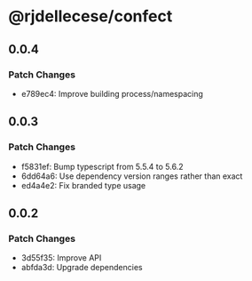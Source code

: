 # @rjdellecese/confect

## 0.0.4

### Patch Changes

- e789ec4: Improve building process/namespacing

## 0.0.3

### Patch Changes

- f5831ef: Bump typescript from 5.5.4 to 5.6.2
- 6dd64a6: Use dependency version ranges rather than exact
- ed4a4e2: Fix branded type usage

## 0.0.2

### Patch Changes

- 3d55f35: Improve API
- abfda3d: Upgrade dependencies
